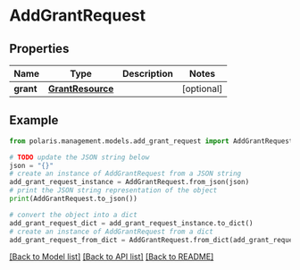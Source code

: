 <!--

 Licensed to the Apache Software Foundation (ASF) under one
 or more contributor license agreements.  See the NOTICE file
 distributed with this work for additional information
 regarding copyright ownership.  The ASF licenses this file
 to you under the Apache License, Version 2.0 (the
 "License"); you may not use this file except in compliance
 with the License.  You may obtain a copy of the License at

   http://www.apache.org/licenses/LICENSE-2.0

 Unless required by applicable law or agreed to in writing,
 software distributed under the License is distributed on an
 "AS IS" BASIS, WITHOUT WARRANTIES OR CONDITIONS OF ANY
 KIND, either express or implied.  See the License for the
 specific language governing permissions and limitations
 under the License.

-->
# AddGrantRequest

## Properties

Name | Type | Description | Notes
------------ | ------------- | ------------- | -------------
**grant** | [**GrantResource**](GrantResource.md) |  | [optional] 

## Example

```python
from polaris.management.models.add_grant_request import AddGrantRequest

# TODO update the JSON string below
json = "{}"
# create an instance of AddGrantRequest from a JSON string
add_grant_request_instance = AddGrantRequest.from_json(json)
# print the JSON string representation of the object
print(AddGrantRequest.to_json())

# convert the object into a dict
add_grant_request_dict = add_grant_request_instance.to_dict()
# create an instance of AddGrantRequest from a dict
add_grant_request_from_dict = AddGrantRequest.from_dict(add_grant_request_dict)
```
[[Back to Model list]](../README.md#documentation-for-models) [[Back to API list]](../README.md#documentation-for-api-endpoints) [[Back to README]](../README.md)


